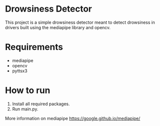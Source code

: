 # Drowsiness Detector
This project is a simple drowsiness detector meant to detect drowsiness in drivers built using the mediapipe library and opencv.

# Requirements
- mediapipe
- opencv
- pyttsx3

# How to run
1. Install all required packages.
2. Run main.py.

More information on mediapipe <https://google.github.io/mediapipe/>
